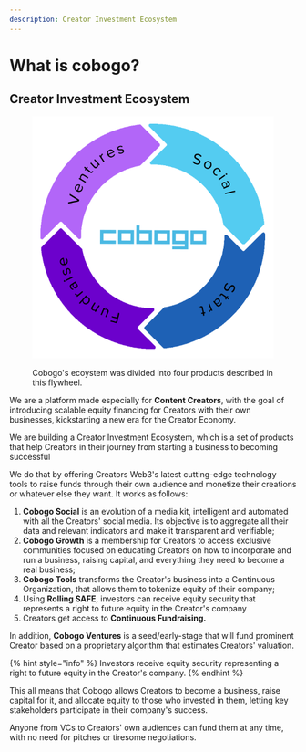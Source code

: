 ```yaml
---
description: Creator Investment Ecosystem
---
```


# What is cobogo?

## Creator Investment Ecosystem

<figure><img src=".gitbook/assets/Slice 1.png" alt=""><figcaption><p>Cobogo's ecoystem was divided into four products described in this flywheel.</p></figcaption></figure>

We are a platform made especially for **Content Creators**, with the goal of introducing scalable equity financing for Creators with their own businesses, kickstarting a new era for the Creator Economy.

We are building a Creator Investment Ecosystem, which is a set of products that help Creators in their journey from starting a business to becoming successful

We do that by offering Creators Web3's latest cutting-edge technology tools to raise funds through their own audience and monetize their creations or whatever else they want. It works as follows:

1. **Cobogo Social** is an evolution of a media kit, intelligent and automated with all the Creators' social media. Its objective is to aggregate all their data and relevant indicators and make it transparent and verifiable;
2. **Cobogo Growth** is a membership for Creators to access exclusive communities focused on educating Creators on how to incorporate and run a business, raising capital, and everything they need to become a real business;
3. **Cobogo Tools** transforms the Creator's business into a Continuous Organization, that allows them to tokenize equity of their company;
4. Using **Rolling SAFE**, investors can receive equity security that represents a right to future equity in the Creator's company
5. Creators get access to **Continuous Fundraising.**

In addition, **Cobogo Ventures** is a seed/early-stage that will fund prominent Creator based on a proprietary algorithm that estimates Creators' valuation.

{% hint style="info" %}
Investors receive equity security representing a right to future equity in the Creator's company.
{% endhint %}

This all means that Cobogo allows Creators to become a business, raise capital for it, and allocate equity to those who invested in them, letting key stakeholders participate in their company's success.&#x20;

Anyone from VCs to Creators' own audiences can fund them at any time, with no need for pitches or tiresome negotiations.



